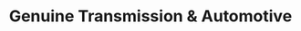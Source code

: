 ---
title: "Genuine Transmission & Automotive"
url: /mills-river/genuine-transmission-and-automotive/
shop: car repair
---